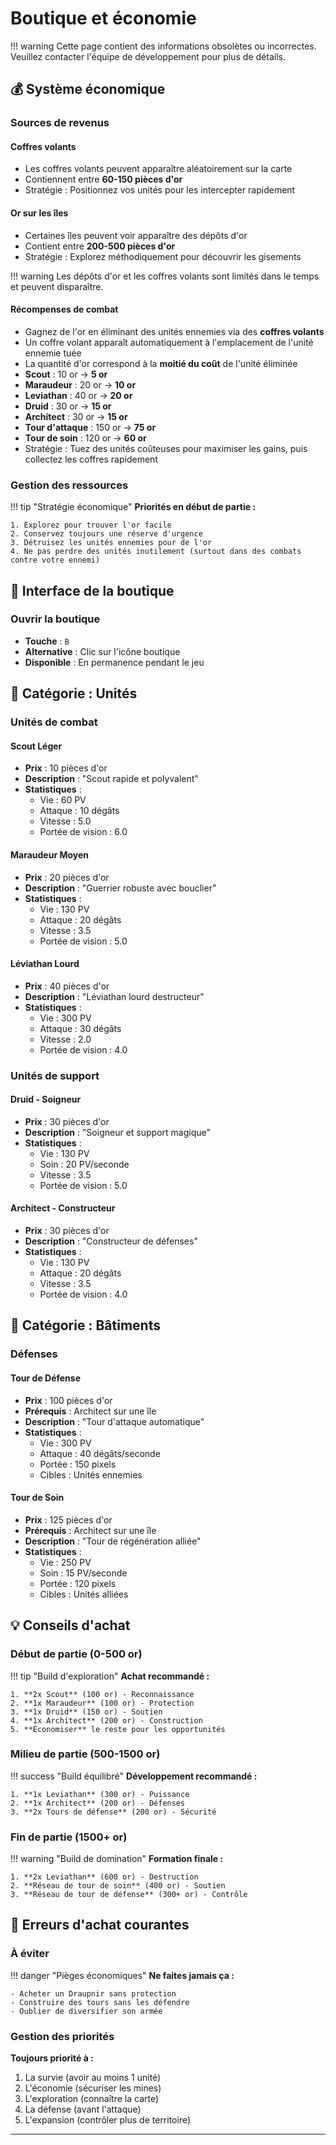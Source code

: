 # Boutique et économie

!!! warning
    Cette page contient des informations obsolètes ou incorrectes. Veuillez contacter l'équipe de développement pour plus de détails.


## 💰 Système économique

### Sources de revenus

#### Coffres volants

- Les coffres volants peuvent apparaître aléatoirement sur la carte
- Contiennent entre **60-150 pièces d'or**
- Stratégie : Positionnez vos unités pour les intercepter rapidement

#### Or sur les îles

- Certaines îles peuvent voir apparaître des dépôts d'or
- Contient entre **200-500 pièces d'or**
- Stratégie : Explorez méthodiquement pour découvrir les gisements

!!! warning
    Les dépôts d'or et les coffres volants sont limités dans le temps et peuvent disparaître.

#### Récompenses de combat

- Gagnez de l'or en éliminant des unités ennemies via des **coffres volants**
- Un coffre volant apparaît automatiquement à l'emplacement de l'unité ennemie tuée
- La quantité d'or correspond à la **moitié du coût** de l'unité éliminée
- **Scout** : 10 or → **5 or**
- **Maraudeur** : 20 or → **10 or**
- **Leviathan** : 40 or → **20 or**
- **Druid** : 30 or → **15 or**
- **Architect** : 30 or → **15 or**
- **Tour d'attaque** : 150 or → **75 or**
- **Tour de soin** : 120 or → **60 or**
- Stratégie : Tuez des unités coûteuses pour maximiser les gains, puis collectez les coffres rapidement

### Gestion des ressources

!!! tip "Stratégie économique"
    **Priorités en début de partie :**
    
    1. Explorez pour trouver l'or facile
    2. Conservez toujours une réserve d'urgence
    3. Détruisez les unités ennemies pour de l'or
    4. Ne pas perdre des unités inutilement (surtout dans des combats contre votre ennemi)

## 🛒 Interface de la boutique

### Ouvrir la boutique
- **Touche** : `B`
- **Alternative** : Clic sur l'icône boutique
- **Disponible** : En permanence pendant le jeu

## 👥 Catégorie : Unités

### Unités de combat

#### Scout Léger
- **Prix** : 10 pièces d'or
- **Description** : "Scout rapide et polyvalent"
- **Statistiques** :
  - Vie : 60 PV
  - Attaque : 10 dégâts
  - Vitesse : 5.0
  - Portée de vision : 6.0

#### Maraudeur Moyen  
- **Prix** : 20 pièces d'or
- **Description** : "Guerrier robuste avec bouclier"
- **Statistiques** :
  - Vie : 130 PV
  - Attaque : 20 dégâts
  - Vitesse : 3.5
  - Portée de vision : 5.0

#### Léviathan Lourd
- **Prix** : 40 pièces d'or
- **Description** : "Léviathan lourd destructeur"  
- **Statistiques** :
  - Vie : 300 PV
  - Attaque : 30 dégâts
  - Vitesse : 2.0
  - Portée de vision : 4.0

### Unités de support

#### Druid - Soigneur
- **Prix** : 30 pièces d'or
- **Description** : "Soigneur et support magique"
- **Statistiques** :
  - Vie : 130 PV
  - Soin : 20 PV/seconde
  - Vitesse : 3.5
  - Portée de vision : 5.0

#### Architect - Constructeur
- **Prix** : 30 pièces d'or
- **Description** : "Constructeur de défenses"
- **Statistiques** :
  - Vie : 130 PV
  - Attaque : 20 dégâts
  - Vitesse : 3.5
  - Portée de vision : 4.0

## 🏰 Catégorie : Bâtiments

### Défenses

#### Tour de Défense
- **Prix** : 100 pièces d'or
- **Prérequis** : Architect sur une île
- **Description** : "Tour d'attaque automatique"
- **Statistiques** :
  - Vie : 300 PV
  - Attaque : 40 dégâts/seconde
  - Portée : 150 pixels
  - Cibles : Unités ennemies

#### Tour de Soin
- **Prix** : 125 pièces d'or  
- **Prérequis** : Architect sur une île
- **Description** : "Tour de régénération alliée"
- **Statistiques** :
  - Vie : 250 PV
  - Soin : 15 PV/seconde
  - Portée : 120 pixels
  - Cibles : Unités alliées


## 💡 Conseils d'achat

### Début de partie (0-500 or)

!!! tip "Build d'exploration"
    **Achat recommandé :**
    
    1. **2x Scout** (100 or) - Reconnaissance
    2. **1x Maraudeur** (100 or) - Protection  
    3. **1x Druid** (150 or) - Soutien
    4. **1x Architect** (200 or) - Construction
    5. **Économiser** le reste pour les opportunités

### Milieu de partie (500-1500 or)

!!! success "Build équilibré"
    **Développement recommandé :**
    
    1. **1x Leviathan** (300 or) - Puissance
    2. **1x Architect** (200 or) - Défenses
    3. **2x Tours de défense** (200 or) - Sécurité

### Fin de partie (1500+ or)

!!! warning "Build de domination"
    **Formation finale :**

    1. **2x Leviathan** (600 or) - Destruction
    2. **Réseau de tour de soin** (400 or) - Soutien
    3. **Réseau de tour de défense** (300+ or) - Contrôle

## 🚫 Erreurs d'achat courantes

### À éviter

!!! danger "Pièges économiques"
    **Ne faites jamais ça :**
    
    - Acheter un Draupnir sans protection
    - Construire des tours sans les défendre
    - Oublier de diversifier son armée

### Gestion des priorités

**Toujours priorité à :**

1. La survie (avoir au moins 1 unité)
2. L'économie (sécuriser les mines)  
3. L'exploration (connaître la carte)
4. La défense (avant l'attaque)
5. L'expansion (contrôler plus de territoire)

---